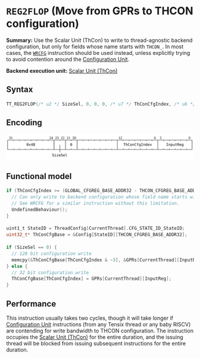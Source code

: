 # `REG2FLOP` (Move from GPRs to THCON configuration)

**Summary:** Use the Scalar Unit (ThCon) to write to thread-agnostic backend configuration, but only for fields whose name starts with `THCON_`. In most cases, the [`WRCFG`](WRCFG.md) instruction should be used instead, unless explicitly trying to avoid contention around the [Configuration Unit](ConfigurationUnit.md).

**Backend execution unit:** [Scalar Unit (ThCon)](ScalarUnit.md)

## Syntax

```c
TT_REG2FLOP(/* u2 */ SizeSel, 0, 0, 0, /* u7 */ ThConCfgIndex, /* u6 */ InputReg)
```

## Encoding

![](../../../Diagrams/Out/Bits32_REG2FLOP_Configuration.svg)

## Functional model

```c
if (ThConCfgIndex >= (GLOBAL_CFGREG_BASE_ADDR32 - THCON_CFGREG_BASE_ADDR32)) {
  // Can only write to backend configuration whose field name starts with THCON_.
  // See WRCFG for a similar instruction without this limitation.
  UndefinedBehaviour();
}

uint1_t StateID = ThreadConfig[CurrentThread].CFG_STATE_ID_StateID;
uint32_t* ThConCfgBase = &Config[StateID][THCON_CFGREG_BASE_ADDR32];

if (SizeSel == 0) {
  // 128 bit configuration write
  memcpy(&ThConCfgBase[ThConCfgIndex & ~3], &GPRs[CurrentThread][InputReg & ~3], 16);
} else {
  // 32 bit configuration write
  ThConCfgBase[ThConCfgIndex] = GPRs[CurrentThread][InputReg];
}
```

## Performance

This instruction usually takes two cycles, though it will take longer if [Configuration Unit](ConfigurationUnit.md) instructions (from any Tensix thread or any baby RISCV) are contending for write bandwidth to THCON configuration. The instruction occupies the [Scalar Unit (ThCon)](ScalarUnit.md) for the entire duration, and the issuing thread will be blocked from issuing subsequent instructions for the entire duration.

